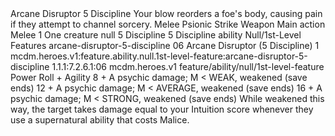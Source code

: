 <ability>
  <name>Arcane Disruptor</name>
  <cost>5 Discipline</cost>
  <flavor>Your blow reorders a foe&apos;s body, causing pain if they attempt to channel sorcery.</flavor>
  <keywords>
    <keyword>Melee</keyword>
    <keyword>Psionic</keyword>
    <keyword>Strike</keyword>
    <keyword>Weapon</keyword>
  </keywords>
  <type>Main action</type>
  <distance>Melee 1</distance>
  <target>One creature</target>
  <metadata>
    <class>null</class>
    <cost>5 Discipline</cost>
    <cost_amount>5</cost_amount>
    <cost_resource>Discipline</cost_resource>
    <feature_type>ability</feature_type>
    <file_dpath>Null/1st-Level Features</file_dpath>
    <item_id>arcane-disruptor-5-discipline</item_id>
    <item_index>06</item_index>
    <item_name>Arcane Disruptor (5 Discipline)</item_name>
    <level>1</level>
    <scc>mcdm.heroes.v1:feature.ability.null.1st-level-feature:arcane-disruptor-5-discipline</scc>
    <scdc>1.1.1:7.2.6.1:06</scdc>
    <source>mcdm.heroes.v1</source>
    <type>feature/ability/null/1st-level-feature</type>
  </metadata>
  <effects>
    <effect type="roll">
      <roll>Power Roll + Agility</roll>
      <t1>8 + A psychic damage; M &lt; WEAK, weakened (save ends)</t1>
      <t2>12 + A psychic damage; M &lt; AVERAGE, weakened (save ends)</t2>
      <t3>16 + A psychic damage; M &lt; STRONG, weakened (save ends)</t3>
    </effect>
    <effect type="mundane">While weakened this way, the target takes damage equal to your Intuition score whenever they use a supernatural ability that costs Malice.</effect>
  </effects>
</ability>
